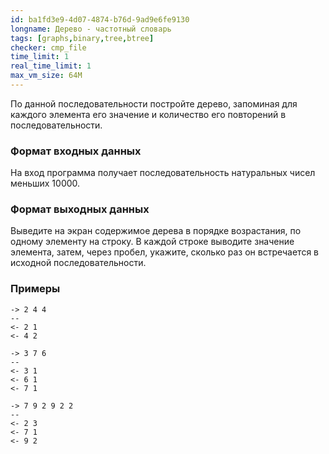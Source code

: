 ```yaml
---
id: ba1fd3e9-4d07-4874-b76d-9ad9e6fe9130
longname: Дерево - частотный словарь
tags: [graphs,binary,tree,btree]
checker: cmp_file
time_limit: 1
real_time_limit: 1
max_vm_size: 64M
---
```


По данной последовательности постройте дерево, запоминая для каждого элемента его значение и количество его повторений в последовательности.

### Формат входных данных

На вход программа получает последовательность натуральных чисел меньших 10000.

### Формат выходных данных

Выведите на экран содержимое дерева в порядке возрастания, по одному элементу на строку. В каждой строке выводите значение элемента, затем, через пробел, укажите, сколько раз он встречается в исходной последовательности.

### Примеры

```
-> 2 4 4
--
<- 2 1
<- 4 2
```

```
-> 3 7 6
--
<- 3 1
<- 6 1
<- 7 1
```

```
-> 7 9 2 9 2 2
--
<- 2 3
<- 7 1
<- 9 2
```
